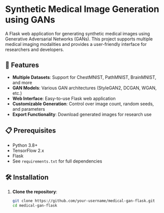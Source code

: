 # Synthetic Medical Image Generation using GANs

A Flask web application for generating synthetic medical images using Generative Adversarial Networks (GANs). This project supports multiple medical imaging modalities and provides a user-friendly interface for researchers and developers.

## 🚀 Features

- **Multiple Datasets**: Support for ChestMNIST, PathMNIST, BrainMNIST, and more
- **GAN Models**: Various GAN architectures (StyleGAN2, DCGAN, WGAN, etc.)
- **Web Interface**: Easy-to-use Flask web application
- **Customizable Generation**: Control over image count, random seeds, and parameters
- **Export Functionality**: Download generated images for research use

## 📋 Prerequisites

- Python 3.8+
- TensorFlow 2.x
- Flask
- See `requirements.txt` for full dependencies

## 🛠️ Installation

1. **Clone the repository**:
   ```bash
   git clone https://github.com/your-username/medical-gan-flask.git
   cd medical-gan-flask
